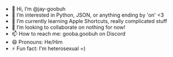 - 👋 Hi, I’m @jay-goobuh
- 👀 I’m interested in Python, JSON, or anything ending by 'on' <3
- 🌱 I’m currently learning Apple Shortcuts, really complicated stuff
- 💞️ I’m looking to collaborate on nothing for now!
- 📫 How to reach me: gooba.goobuh on Discord
- 😄 Pronouns: He/Him
- ⚡ Fun fact: I'm heterosexual =)

<!---
jay-goobuh/jay-goobuh is a ✨ special ✨ repository because its `README.md` (this file) appears on your GitHub profile.
You can click the Preview link to take a look at your changes.
--->
